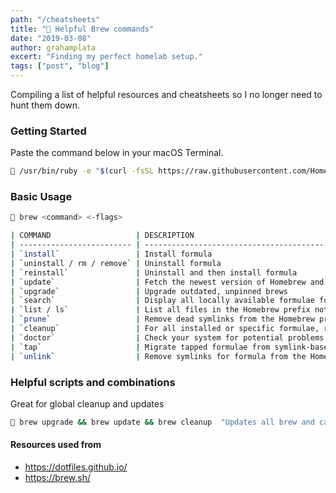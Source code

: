 ```yaml
---
path: "/cheatsheets"
title: "🍺 Helpful Brew commands"
date: "2019-03-08"
author: grahamplata
excert: "Finding my perfect homelab setup."
tags: ["post", "blog"]
---
```


Compiling a list of helpful resources and cheatsheets so I no longer need to hunt them down.

### Getting Started

Paste the command below in your macOS Terminal.

```bash
🍺 /usr/bin/ruby -e "$(curl -fsSL https://raw.githubusercontent.com/Homebrew/install/master/install)"
```

### Basic Usage

```bash
🍺 brew <command> <-flags>
```

```bash
| COMMAND                   | DESCRIPTION                                                                         |
| ------------------------- | ----------------------------------------------------------------------------------- |
| `install`                 | Install formula                                                                     |
| `uninstall / rm / remove` | Uninstall formula                                                                   |
| `reinstall`               | Uninstall and then install formula                                                  |
| `update`                  | Fetch the newest version of Homebrew and all formulae                               |
| `upgrade`                 | Upgrade outdated, unpinned brews                                                    |
| `search`                  | Display all locally available formulae for brewing                                  |
| `list / ls`               | List all files in the Homebrew prefix not installed by Homebrew                     |
| `prune`                   | Remove dead symlinks from the Homebrew prefix                                       |
| `cleanup`                 | For all installed or specific formulae, remove any older versions from the cellar   |
| `doctor`                  | Check your system for potential problems                                            |
| `tap`                     | Migrate tapped formulae from symlink-based to directory-based structure             |
| `unlink`                  | Remove symlinks for formula from the Homebrew prefix                                |
```

### Helpful scripts and combinations

Great for global cleanup and updates

```bash
🍺 brew upgrade && brew update && brew cleanup  "Updates all brew and cask packages and remove old versions in cache"
```

#### Resources used from

- https://dotfiles.github.io/
- https://brew.sh/
